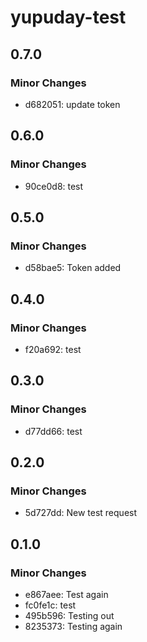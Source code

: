 # yupuday-test

## 0.7.0

### Minor Changes

- d682051: update token

## 0.6.0

### Minor Changes

- 90ce0d8: test

## 0.5.0

### Minor Changes

- d58bae5: Token added

## 0.4.0

### Minor Changes

- f20a692: test

## 0.3.0

### Minor Changes

- d77dd66: test

## 0.2.0

### Minor Changes

- 5d727dd: New test request

## 0.1.0

### Minor Changes

- e867aee: Test again
- fc0fe1c: test
- 495b596: Testing out
- 8235373: Testing again
